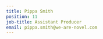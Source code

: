 ```yaml
---
title: Pippa Smith
position: 11
job-title: Assistant Producer
email: pippa.smith@we-are-novel.com
---
```


